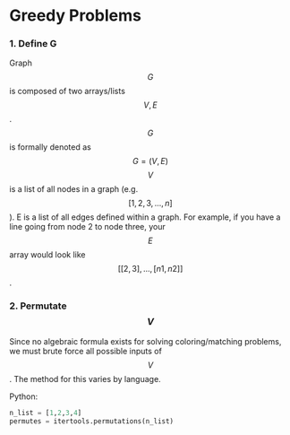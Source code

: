# Greedy Problems

### 1. Define G
Graph $$G$$ is composed of two arrays/lists $$V,E$$. $$G$$ is formally denoted as $$G=(V,E)$$ $$V$$ is a list of all nodes in a graph (e.g. $$[1,2,3,...,n]$$). E is a list of all edges defined within a graph. For example, if you have a line going from node 2 to node three, your $$E$$ array would look like $$[[2,3],...,[n1,n2]]$$.

### 2. Permutate $$V$$
Since no algebraic formula exists for solving coloring/matching problems, we must brute force all possible inputs of $$V$$. The method for this varies by language.

Python:
```python
n_list = [1,2,3,4]
permutes = itertools.permutations(n_list)
```